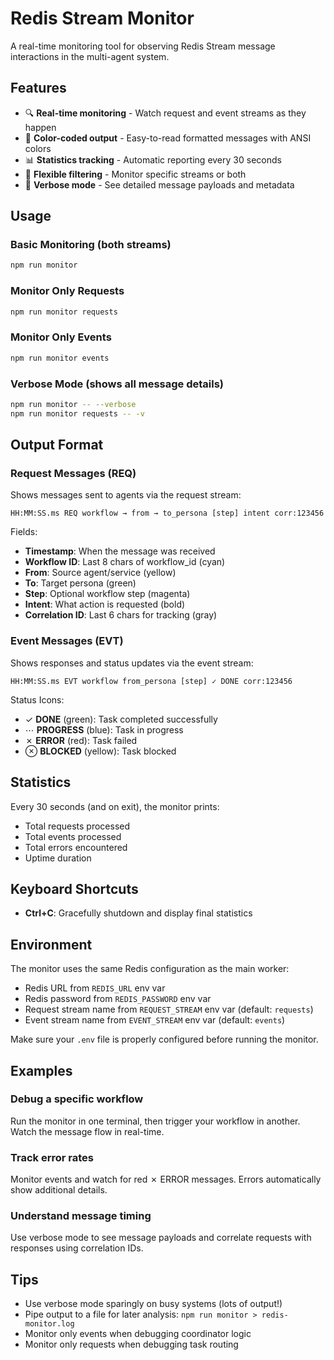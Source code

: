 # Redis Stream Monitor

A real-time monitoring tool for observing Redis Stream message interactions in the multi-agent system.

## Features

- 🔍 **Real-time monitoring** - Watch request and event streams as they happen
- 🎨 **Color-coded output** - Easy-to-read formatted messages with ANSI colors
- 📊 **Statistics tracking** - Automatic reporting every 30 seconds
- 🎯 **Flexible filtering** - Monitor specific streams or both
- 📝 **Verbose mode** - See detailed message payloads and metadata

## Usage

### Basic Monitoring (both streams)
```bash
npm run monitor
```

### Monitor Only Requests
```bash
npm run monitor requests
```

### Monitor Only Events
```bash
npm run monitor events
```

### Verbose Mode (shows all message details)
```bash
npm run monitor -- --verbose
npm run monitor requests -- -v
```

## Output Format

### Request Messages (REQ)
Shows messages sent to agents via the request stream:
```
HH:MM:SS.ms REQ workflow → from → to_persona [step] intent corr:123456
```

Fields:
- **Timestamp**: When the message was received
- **Workflow ID**: Last 8 chars of workflow_id (cyan)
- **From**: Source agent/service (yellow)
- **To**: Target persona (green)
- **Step**: Optional workflow step (magenta)
- **Intent**: What action is requested (bold)
- **Correlation ID**: Last 6 chars for tracking (gray)

### Event Messages (EVT)
Shows responses and status updates via the event stream:
```
HH:MM:SS.ms EVT workflow from_persona [step] ✓ DONE corr:123456
```

Status Icons:
- ✓ **DONE** (green): Task completed successfully
- ⋯ **PROGRESS** (blue): Task in progress
- ✗ **ERROR** (red): Task failed
- ⊗ **BLOCKED** (yellow): Task blocked

## Statistics

Every 30 seconds (and on exit), the monitor prints:
- Total requests processed
- Total events processed
- Total errors encountered
- Uptime duration

## Keyboard Shortcuts

- **Ctrl+C**: Gracefully shutdown and display final statistics

## Environment

The monitor uses the same Redis configuration as the main worker:
- Redis URL from `REDIS_URL` env var
- Redis password from `REDIS_PASSWORD` env var
- Request stream name from `REQUEST_STREAM` env var (default: `requests`)
- Event stream name from `EVENT_STREAM` env var (default: `events`)

Make sure your `.env` file is properly configured before running the monitor.

## Examples

### Debug a specific workflow
Run the monitor in one terminal, then trigger your workflow in another. Watch the message flow in real-time.

### Track error rates
Monitor events and watch for red ✗ ERROR messages. Errors automatically show additional details.

### Understand message timing
Use verbose mode to see message payloads and correlate requests with responses using correlation IDs.

## Tips

- Use verbose mode sparingly on busy systems (lots of output!)
- Pipe output to a file for later analysis: `npm run monitor > redis-monitor.log`
- Monitor only events when debugging coordinator logic
- Monitor only requests when debugging task routing
